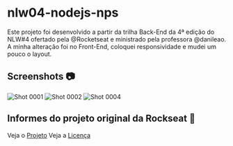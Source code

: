 # nlw04-nodejs-nps

Este projeto foi desenvolvido a partir da trilha Back-End da 4ª edição do NLW#4 ofertado pela @Rocketseat e ministrado pela professora @danileao. 
A minha alteração foi no Front-End, coloquei responsividade e mudei um pouco o layout. 

## Screenshots :camera:

![Shot 0001](https://user-images.githubusercontent.com/70069811/109357242-aaa3ff00-7860-11eb-9eb0-dd39431c05bd.png)
![Shot 0002](https://user-images.githubusercontent.com/70069811/109357258-b42d6700-7860-11eb-985c-dcff37633a5a.png)
![Shot 0004](https://user-images.githubusercontent.com/70069811/109357279-ba234800-7860-11eb-9977-5901b7aa9fd0.png)


## Informes do projeto original da Rockseat :rocket:

Veja o [Projeto][project]
Veja a [Licença][license]

<!-- Markdown link & img dfn's -->
[project]:https://github.com/rocketseat-education/nlw-04-nodejs
[license]:https://github.com/rocketseat-education/nlw-04-nodejs/blob/main/LICENSE.md
